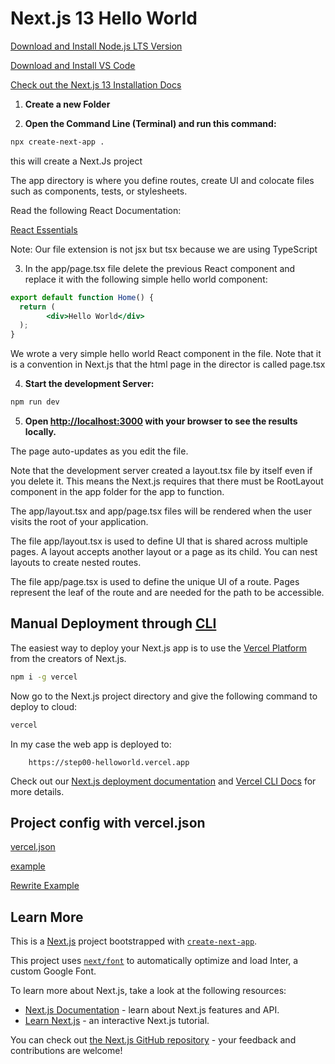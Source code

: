 # Next.js 13 Hello World

[Download and Install Node.js LTS Version](https://nodejs.org/en/download/)

[Download and Install VS Code](https://code.visualstudio.com/download)

[Check out the Next.js 13 Installation Docs](https://nextjs.org/docs/getting-started/installation)

1. **Create a new Folder**

1. **Open the Command Line (Terminal) and run this command:**

```bash
npx create-next-app .
```

this will create a Next.Js project

The app directory is where you define routes, create UI and colocate files such as components, tests, or stylesheets.

Read the following React Documentation:

[React Essentials](https://nextjs.org/docs/getting-started/react-essentials)

Note: Our file extension is not jsx but tsx because we are using
TypeScript

3. In the app/page.tsx file delete the previous React component and replace it with the following simple hello world component:

```jsx
export default function Home() {
  return (
        <div>Hello World</div>
  );
}
```

We wrote a very simple hello world React component in the file. Note that it is a convention in Next.js that the html page in the director is called page.tsx

4. **Start the development Server:**

```bash
npm run dev
```

5. **Open [http://localhost:3000](http://localhost:3000) with your browser to see the results locally.**

The page auto-updates as you edit the file.

Note that the development server created a layout.tsx file by itself even if you delete it. This means the Next.js requires that there must be RootLayout component in the app folder for the app to function.

The app/layout.tsx and app/page.tsx files will be rendered when the user visits the root of your application.

The file app/layout.tsx is used to define UI that is shared across multiple pages. A layout accepts another layout or a page as its child. You can nest layouts to create nested routes.

The file app/page.tsx is used to define the unique UI of a route. Pages represent the leaf of the route and are needed for the path to be accessible.


## Manual Deployment through [CLI](https://vercel.com/cli)

The easiest way to deploy your Next.js app is to use the [Vercel Platform](https://vercel.com/new?utm_medium=default-template&filter=next.js&utm_source=create-next-app&utm_campaign=create-next-app-readme) from the creators of Next.js.

```bash
npm i -g vercel
```

Now go to the Next.js project directory and give the following command to deploy to cloud:

```bash
vercel
```

In my case the web app is deployed to:

        https://step00-helloworld.vercel.app

Check out our [Next.js deployment documentation](https://nextjs.org/docs/deployment) and [Vercel CLI Docs](https://vercel.com/docs/cli) for more details.

## Project config with vercel.json

[vercel.json](https://vercel.com/docs/project-configuration)

[example](https://github.com/grand-stack/grand-stack-starter/blob/master/vercel.json)

[Rewrite Example](https://stackoverflow.com/questions/73607646/problems-mounting-a-vercel-nextjs-project-as-a-subdirectory-of-a-different-verce)

## Learn More

This is a [Next.js](https://nextjs.org/) project bootstrapped with [`create-next-app`](https://github.com/vercel/next.js/tree/canary/packages/create-next-app).

This project uses [`next/font`](https://nextjs.org/docs/basic-features/font-optimization) to automatically optimize and load Inter, a custom Google Font.

To learn more about Next.js, take a look at the following resources:

- [Next.js Documentation](https://nextjs.org/docs) - learn about Next.js features and API.
- [Learn Next.js](https://nextjs.org/learn) - an interactive Next.js tutorial.

You can check out [the Next.js GitHub repository](https://github.com/vercel/next.js/) - your feedback and contributions are welcome!
